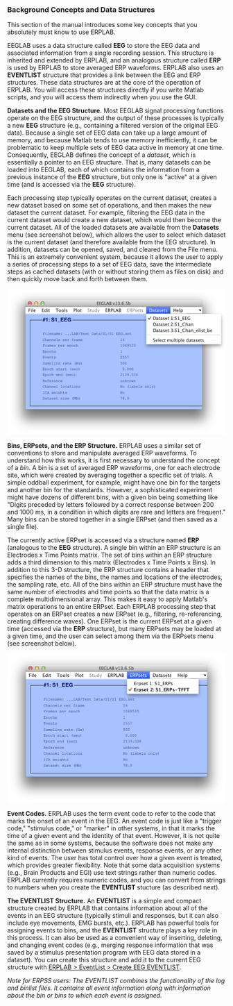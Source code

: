 ### Background Concepts and Data Structures
This section of the manual introduces some key concepts that you absolutely must know to use ERPLAB.

EEGLAB uses a data structure called **EEG** to store the EEG data and associated information from a single recording session.  This structure is inherited and extended by ERPLAB, and an analogous structure called **ERP** is used by ERPLAB to store averaged ERP waveforms.  ERPLAB also uses an **EVENTLIST** structure that provides a link between the EEG and ERP structures. These data structures are at the core of the operation of ERPLAB.  You will access these structures directly if you write Matlab scripts, and you will access them indirectly when you use the GUI.

**Datasets and the EEG Structure.**  Most EEGLAB signal processing functions operate on the EEG structure, and the output of these processes is typically a new **EEG** structure (e.g., containing a filtered version of the original EEG data).  Because a single set of EEG data can take up a large amount of memory, and because Matlab tends to use memory inefficiently, it can be problematic to keep multiple sets of EEG data active in memory at one time.  Consequently, EEGLAB defines the concept of a _dataset_, which is essentially a pointer to an EEG structure.  That is, many datasets can be loaded into EEGLAB, each of which contains the information from a previous instance of the **EEG** structure, but only one is "active" at a given time (and is accessed via the **EEG** structure).

Each processing step typically operates on the current dataset, creates a new dataset based on some set of operations, and then makes the new dataset the current dataset.  For example, filtering the EEG data in the current dataset would create a new dataset, which would then become the current dataset.  All of the loaded datasets are available from the **Datasets** menu (see screenshot below), which allows the user to select which dataset is the current dataset (and therefore available from the EEG structure).  In addition, datasets can be opened, saved, and cleared from the File menu.  This is an extremely convenient system, because it allows the user to apply a series of processing steps to a set of EEG data, save the intermediate steps as cached datasets (with or without storing them as files on disk) and then quickly move back and forth between them.

![ERPLAB Menu](./images/Manual/Manual_Important-Background-Concepts_1.png)

**Bins, ERPsets, and the ERP Structure.**  ERPLAB uses a similar set of conventions to store and manipulate averaged ERP waveforms.  To understand how this works, it is first necessary to understand the concept of a _bin_.  A bin is a set of averaged ERP waveforms, one for each electrode site, which were created by averaging together a specific set of trials.  A simple oddball experiment, for example, might have one bin for the targets and another bin for the standards.  However, a sophisticated experiment might have dozens of different bins, with a given bin being something like "Digits preceded by letters followed by a correct response between 200 and 1000 ms, in a condition in which digits are rare and letters are frequent."  Many bins can be stored together in a single ERPset (and then saved as a single file).

The currently active ERPset is accessed via a structure named **ERP** (analogous to the **EEG** structure). A single bin within an ERP structure is an Electrodes x Time Points matrix.  The set of bins within an ERP structure adds a third dimension to this matrix (Electrodes x Time Points x Bins).  In addition to this 3-D structure, the ERP structure contains a header that specifies the names of the bins, the names and locations of the electrodes, the sampling rate, etc. All of the bins within an ERP structure must have the same number of electrodes and time points so that the data matrix is a complete multidimensional array. This makes it easy to apply Matlab's matrix operations to an entire ERPset.  Each ERPLAB processing step that operates on an ERPset creates a new ERPset (e.g., filtering, re-referencing, creating difference waves).  One ERPset is the current ERPset at a given time (accessed via the **ERP** structure), but many ERPsets may be loaded at a given time, and the user can select among them via the ERPsets menu (see screenshot below).

![ERPLAB Menu](./images/Manual/Manual_Important-Background-Concepts_2.png)

**Event Codes.**  ERPLAB uses the term event code to refer to the code that marks the onset of an event in the EEG.  An event code is just like a "trigger code," "stimulus code," or "marker" in other systems, in that it marks the time of a given event and the identity of that event.  However, it is not quite the same as in some systems, because the software does not make any internal distinction between stimulus events, response events, or any other kind of events.  The user has total control over how a given event is treated, which provides greater flexibility. Note that some data acquisition systems (e.g., Brain Products and EGI) use text strings rather than numeric codes. ERPLAB currently requires numeric codes, and you can convert from strings to numbers when you create the **EVENTLIST** stucture (as described next).

**The EVENTLIST Structure.**  An **EVENTLIST** is a simple and compact structure created by ERPLAB that contains information about all of the events in an EEG structure (typically stimuli and responses, but it can also include eye movements, EMG bursts, etc.). ERPLAB has powerful tools for assigning events to bins, and the **EVENTLIST** structure plays a key role in this process.  It can also be used as a convenient way of inserting, deleting, and changing event codes (e.g., merging response information that was saved by a stimulus presentation program with EEG data stored in a dataset). You can create this structure and add it to the current EEG structure with [ERPLAB > EventList > Create EEG EVENTLIST](./Creating-An-EVENTLIST).

_Note for ERPSS users:  The EVENTLIST combines the functionality of the log and binlist files.  It contains all event information along with information about the bin or bins to which each event is assigned._
